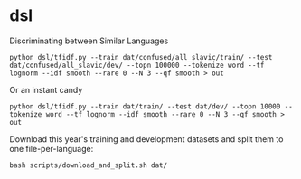 # dsl
 Discriminating between Similar Languages

    python dsl/tfidf.py --train dat/confused/all_slavic/train/ --test dat/confused/all_slavic/dev/ --topn 100000 --tokenize word --tf lognorm --idf smooth --rare 0 --N 3 --qf smooth > out

Or an instant candy

    python dsl/tfidf.py --train dat/train/ --test dat/dev/ --topn 10000 --tokenize word --tf lognorm --idf smooth --rare 0 --N 3 --qf smooth > out

Download this year's training and development datasets and split them to one file-per-language:

    bash scripts/download_and_split.sh dat/
